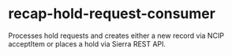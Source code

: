 # recap-hold-request-consumer
Processes hold requests and creates either a new record via NCIP acceptItem or places a hold via Sierra REST API.
